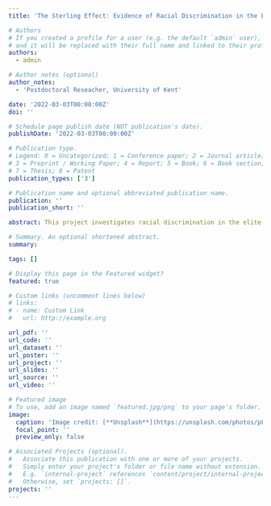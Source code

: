 ```yaml
---
title: 'The Sterling Effect: Evidence of Racial Discrimination in the English Football Labour Market'

# Authors
# If you created a profile for a user (e.g. the default `admin` user), write the username (folder name) here
# and it will be replaced with their full name and linked to their profile.
authors:
  - admin

# Author notes (optional)
author_notes:
  - 'Postdoctoral Reseacher, University of Kent'

date: '2022-03-03T00:00:00Z'
doi: ''

# Schedule page publish date (NOT publication's date).
publishDate: '2022-03-03T00:00:00Z'

# Publication type.
# Legend: 0 = Uncategorized; 1 = Conference paper; 2 = Journal article;
# 3 = Preprint / Working Paper; 4 = Report; 5 = Book; 6 = Book section;
# 7 = Thesis; 8 = Patent
publication_types: ['3']

# Publication name and optional abbreviated publication name.
publication: ''
publication_short: ''

abstract: This project investigates racial discrimination in the elite sport labour market. There is evidence of discrimination on the basis of race across many jobs, in terms of earnings and career progression. There is also significant evidence of racism in British football, among fans, in management, and in the administrative structures. However, there is as yet no research on whether racism is embedded in the earnings structure of footballers. I propose an analysis of earnings of British footballers, with a clear focus on the following question. Do Black players get paid the same as comparable White players? It seems reasonable to think that in the highly competitive and globally popular Premier League, racist payment regimes would be competed away. However, to the extent that decision-makers do themselves hold racist views (implicitly or not), it is possible that such outcomes occur.

# Summary. An optional shortened abstract.
summary: 

tags: []

# Display this page in the Featured widget?
featured: true

# Custom links (uncomment lines below)
# links:
# - name: Custom Link
#   url: http://example.org

url_pdf: ''
url_code: ''
url_dataset: ''
url_poster: ''
url_project: ''
url_slides: ''
url_source: ''
url_video: ''

# Featured image
# To use, add an image named `featured.jpg/png` to your page's folder.
image:
  caption: 'Image credit: [**Unsplash**](https://unsplash.com/photos/pLCdAaMFLTE)'
  focal_point: ''
  preview_only: false

# Associated Projects (optional).
#   Associate this publication with one or more of your projects.
#   Simply enter your project's folder or file name without extension.
#   E.g. `internal-project` references `content/project/internal-project/index.md`.
#   Otherwise, set `projects: []`.
projects: ''
---
```


